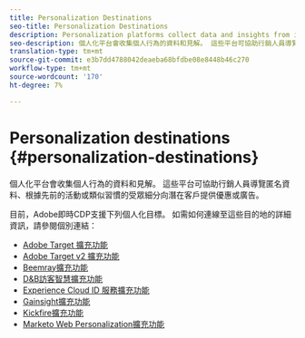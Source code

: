 ```yaml
---
title: Personalization Destinations
seo-title: Personalization Destinations
description: Personalization platforms collect data and insights from individual behaviors. 這些平台可協助行銷人員導覽匿名資料、根據先前的活動或類似習慣的受眾細分向潛在客戶提供優惠或廣告。
seo-description: 個人化平台會收集個人行為的資料和見解。 這些平台可協助行銷人員導覽匿名資料、根據先前的活動或類似習慣的受眾細分向潛在客戶提供優惠或廣告。
translation-type: tm+mt
source-git-commit: e3b7dd4788042deaeba68bfdbe08e8448b46c270
workflow-type: tm+mt
source-wordcount: '170'
ht-degree: 7%

---
```



# Personalization destinations {#personalization-destinations}

個人化平台會收集個人行為的資料和見解。 這些平台可協助行銷人員導覽匿名資料、根據先前的活動或類似習慣的受眾細分向潛在客戶提供優惠或廣告。

目前，Adobe即時CDP支援下列個人化目標。 如需如何連線至這些目的地的詳細資訊，請參閱個別連結：

* [Adobe Target 擴充功能](/help/rtcdp/destinations/adobe-target-extension.md)
* [Adobe Target v2 擴充功能](/help/rtcdp/destinations/adobe-target-v2-extension.md)
* [Beemray擴充功能](/help/rtcdp/destinations/beemray-extension.md)
* [D&amp;B訪客智慧擴充功能](/help/rtcdp/destinations/dnb-extension.md)
* [Experience Cloud ID 服務擴充功能](/help/rtcdp/destinations/adobe-ecid-extension.md)
* [Gainsight擴充功能](/help/rtcdp/destinations/gainsight-extension.md)
* [Kickfire擴充功能](/help/rtcdp/destinations/kickfire-extension.md)
* [Marketo Web Personalization擴充功能](marketo-web-personalization-extension.md)
